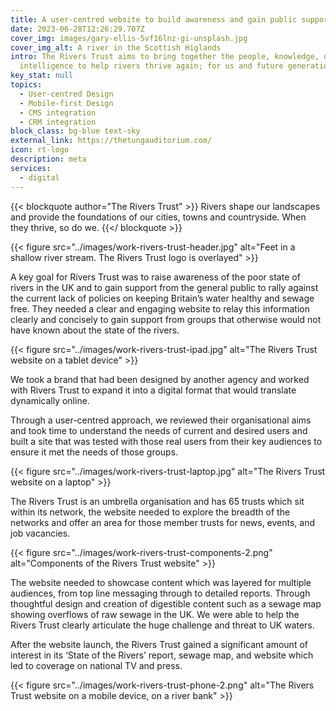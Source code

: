 ```yaml
---
title: A user-centred website to build awareness and gain public support
date: 2023-06-28T12:26:29.707Z
cover_img: images/gary-ellis-5vf16lnz-gi-unsplash.jpg
cover_img_alt: A river in the Scottish Higlands
intro: The Rivers Trust aims to bring together the people, knowledge, data and
  intelligence to help rivers thrive again; for us and future generations.
key_stat: null
topics:
  - User-centred Design
  - Mobile-first Design
  - CMS integration
  - CRM integration
block_class: bg-blue text-sky
external_link: https://thetungauditorium.com/
icon: rt-logo
description: meta
services:
  - digital
---
```

{{< blockquote author="The Rivers Trust" >}}
Rivers shape our landscapes and provide the foundations of our cities, towns and countryside. When they thrive, so do we.
{{</ blockquote >}}

{{< figure src="../images/work-rivers-trust-header.jpg" alt="Feet in a shallow river stream. The Rivers Trust logo is overlayed" >}}

A key goal for Rivers Trust was to raise awareness of the poor state of rivers in the UK and to gain support from the general public to rally against the current lack of policies on keeping Britain’s water healthy and sewage free. They needed a clear and engaging website to relay this information clearly and concisely to gain support from groups that otherwise would not have known about the state of the rivers.

{{< figure src="../images/work-rivers-trust-ipad.jpg" alt="The Rivers Trust website on a tablet device" >}}

We took a brand that had been designed by another agency and worked with Rivers Trust to expand it into a digital format that would translate dynamically online.  

Through a user-centred approach, we reviewed their organisational aims and took time to understand the needs of current and desired users and built a site that was tested with those real users from their key audiences to ensure it met the needs of those groups.

{{< figure src="../images/work-rivers-trust-laptop.jpg" alt="The Rivers Trust website on a laptop" >}}

The Rivers Trust is an umbrella organisation and has 65 trusts which sit within its network, the website needed to explore the breadth of the networks and offer an area for those member trusts for news, events, and job vacancies.

{{< figure src="../images/work-rivers-trust-components-2.png" alt="Components of the Rivers Trust website" >}}

The website needed to showcase content which was layered for multiple audiences, from top line messaging through to detailed reports. Through thoughtful design and creation of digestible content such as a sewage map showing overflows of raw sewage in the UK. We were able to help the Rivers Trust clearly articulate the huge challenge and threat to UK waters. 

After the website launch, the Rivers Trust gained a significant amount of interest in its ‘State of the Rivers’ report, sewage map, and website which led to coverage on national TV and press.

{{< figure src="../images/work-rivers-trust-phone-2.png" alt="The Rivers Trust website on a mobile device, on a river bank" >}}
